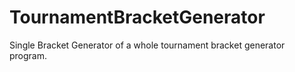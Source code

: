 # TournamentBracketGenerator

Single Bracket Generator of a whole tournament bracket generator program.
